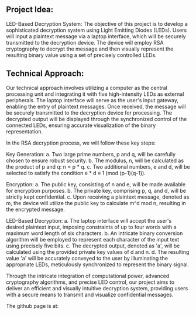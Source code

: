 ## Project Idea:

LED-Based Decryption System: The objective of this project is to develop a sophisticated decryption system using Light Emitting Diodes (LEDs). Users will input a plaintext message via a laptop interface, which will be securely transmitted to the decryption device. The device will employ RSA cryptography to decrypt the message and then visually represent the resulting binary value using a set of precisely controlled LEDs.

## Technical Approach:
Our technical approach involves utilizing a computer as the central processing unit and integrating it with five high-intensity LEDs as external peripherals. The laptop interface will serve as the user's input gateway, enabling the entry of plaintext messages. Once received, the message will be securely transmitted to the decryption device for processing. The decrypted output will be displayed through the synchronized control of the connected LEDs, ensuring accurate visualization of the binary representation.

In the RSA decryption process, we will follow these key steps:

Key Generation:
a. Two large prime numbers, p and q, will be carefully chosen to ensure robust security.
b. The modulus, n, will be calculated as the product of p and q: n = p * q.
c. Two additional numbers, e and d, will be selected to satisfy the condition e * d ≡ 1 (mod (p-1)(q-1)).

Encryption:
a. The public key, consisting of n and e, will be made available for encryption purposes.
b. The private key, comprising p, q, and d, will be strictly kept confidential.
c. Upon receiving a plaintext message, denoted as m, the device will utilize the public key to calculate m^d mod n, resulting in the encrypted message.

LED-Based Decryption:
a. The laptop interface will accept the user's desired plaintext input, imposing constraints of up to four words with a maximum word length of six characters.
b. An intricate binary conversion algorithm will be employed to represent each character of the input text using precisely five bits.
c. The decrypted output, denoted as 'a', will be calculated using the provided private key values of d and n.
d. The resulting value 'a' will be accurately conveyed to the user by illuminating the appropriate LEDs, meticulously synchronized to represent the binary signal.

Through the intricate integration of computational power, advanced cryptography algorithms, and precise LED control, our project aims to deliver an efficient and visually intuitive decryption system, providing users with a secure means to transmit and visualize confidential messages.


The github page is at: 
